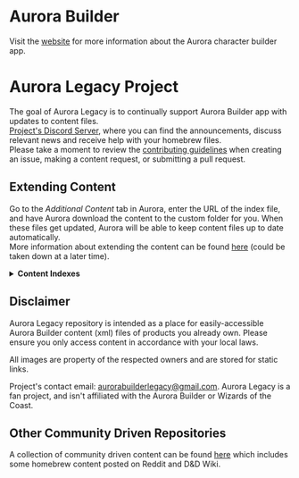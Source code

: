 # Aurora Builder
Visit the [website](http://www.aurorabuilder.com "Aurora Website") for more information about the Aurora character builder app.

# Aurora Legacy Project
The goal of Aurora Legacy is to continually support Aurora Builder app with updates to content files.  <br>
[Project's Discord Server](https://discord.gg/3n5uakXT2a "Project Discord Server"), where you can find the announcements, discuss relevant news and receive help with your homebrew files.  <br>
Please take a moment to review the [contributing guidelines](https://github.com/AuroraLegacy/elements/blob/master/.github/CONTRIBUTING.md) when creating an issue, making a content request, or submitting a pull request.

## Extending Content
Go to the _Additional Content_ tab in Aurora, enter the URL of the index file, and have Aurora download the content to the custom folder for you. When these files get updated, Aurora will be able to keep content files up to date automatically. <br>
More information about extending the content can be found [here](http://aurorabuilder.com/content/ "Additional Content") (could be taken down at a later time).

<details>
  <summary><b>Content Indexes</b></summary>

## Coming from AuroraBuilder?

  _**Warning**_ Users who previously used content from now archived Aurora repository, must first delete following folders and files in "_custom_" folder (you can open it through the Additional Content tab's "Content Folder" button), before using links above: "core" folder, "_supplements_" folder, "_unearthed-arcana_" folder, "_core.index_" file, "_supplements.index_" file, "_unearthed-arcana.index_" file.

_**Additionally**_, old characters may require re-selecting some options, due to changes in new files (that includes errata, and general fixes).

### Setup Options:
<details open>
  <summary>Option 1: All in one index **Recommended**</summary>
  • https://raw.githubusercontent.com/AuroraLegacy/elements/master/AuroraLegacy.index
</details>

<details>
  <summary>Option 2: Individual indexes</summary>
  • Core: https://raw.githubusercontent.com/AuroraLegacy/elements/master/core.index **(Required)** <br>
  • Supplements: https://raw.githubusercontent.com/AuroraLegacy/elements/master/supplements.index **(Requires Core)** <br>
  • UA: https://raw.githubusercontent.com/AuroraLegacy/elements/master/unearthed-arcana.index **(Requires Core)** <br>
  • Collabs: https://raw.githubusercontent.com/AuroraLegacy/elements/master/collab.index **(Requires Core)** <br>
</details>
</details>





## Disclaimer
Aurora Legacy repository is intended as a place for easily-accessible Aurora Builder content (xml) files of products you already own. Please ensure you only access content in accordance with your local laws.

All images are property of the respected owners and are stored for static links.

Project's contact email: aurorabuilderlegacy@gmail.com. Aurora Legacy is a fan project, and isn't affiliated with the Aurora Builder or Wizards of the Coast.

## Other Community Driven Repositories
A collection of community driven content can be found [here](https://github.com/community-elements "Community Elements") which includes some homebrew content posted on Reddit and D&D Wiki.
